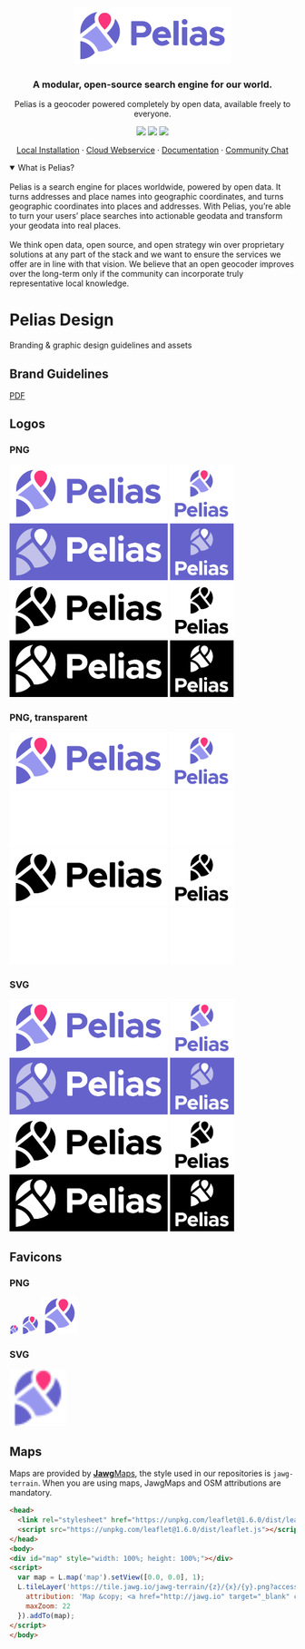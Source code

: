 <p align="center">
  <img height="100" src="https://raw.githubusercontent.com/pelias/design/master/logo/pelias_github/Github_markdown_hero.png">
</p>
<h3 align="center">A modular, open-source search engine for our world.</h3>
<p align="center">Pelias is a geocoder powered completely by open data, available freely to everyone.</p>
<p align="center">
<a href="https://en.wikipedia.org/wiki/MIT_License"><img src="https://img.shields.io/github/license/pelias/api?color=orange" /></a>
<a href="https://hub.docker.com/u/pelias"><img src="https://img.shields.io/docker/pulls/pelias/api?color=informational" /></a>
<a href="https://gitter.im/pelias/pelias"><img src="https://img.shields.io/gitter/room/pelias/pelias?color=yellow" /></a>
</p>
<p align="center">
	<a href="https://github.com/pelias/docker">Local Installation</a> ·
        <a href="https://geocode.earth">Cloud Webservice</a> ·
	<a href="https://github.com/pelias/documentation">Documentation</a> ·
	<a href="https://gitter.im/pelias/pelias">Community Chat</a>
</p>
<details open>
<summary>What is Pelias?</summary>
<br />
Pelias is a search engine for places worldwide, powered by open data. It turns addresses and place names into geographic coordinates, and turns geographic coordinates into places and addresses. With Pelias, you’re able to turn your users’ place searches into actionable geodata and transform your geodata into real places.
<br /><br />
We think open data, open source, and open strategy win over proprietary solutions at any part of the stack and we want to ensure the services we offer are in line with that vision. We believe that an open geocoder improves over the long-term only if the community can incorporate truly representative local knowledge.
</details>


# Pelias Design

Branding &amp; graphic design guidelines and assets

## Brand Guidelines

[PDF](./Pelias_Brand_Guideliness_RGB.pdf)

## Logos

### PNG

<img longdesc="Horizontal primary" src="logo/pelias/Pelias%20Logo%20PNG/Pelias%20-%20Logo_horizontal_primary.png" height="100" />

<img longdesc="Vertical primary" src="logo/pelias/Pelias%20Logo%20PNG/Pelias%20-%20Logo_vertical_primary.png" height="100" />

<img longdesc="Horizontal secondary" src="logo/pelias/Pelias%20Logo%20PNG/Pelias%20-%20Logo_horizontal_secondary.png" height="100" />

<img longdesc="Vertical secondary" src="logo/pelias/Pelias%20Logo%20PNG/Pelias%20-%20Logo_vertical_secondary.png" height="100" />

<img longdesc="Horizontal black" src="logo/pelias/Pelias%20Logo%20PNG/Pelias%20-%20Logo_horizontal_black.png" height="100" />

<img longdesc="Vertical black" src="logo/pelias/Pelias%20Logo%20PNG/Pelias%20-%20Logo_vertical_black.png" height="100" />

<img longdesc="Horizontal white" src="logo/pelias/Pelias%20Logo%20PNG/Pelias%20-%20Logo_horizontal_white.png" height="100" />

<img longdesc="Vertical white" src="logo/pelias/Pelias%20Logo%20PNG/Pelias%20-%20Logo_vertical_white.png" height="100" />

### PNG, transparent

<img longdesc="Horizontal primary" src="logo/pelias/Pelias%20Logo%20PNG%20Transparent/Pelias%20-%20Logo%20-%20Transparent_horizontal_primary.png" height="100" />

<img longdesc="Vertical primary" src="logo/pelias/Pelias%20Logo%20PNG%20Transparent/Pelias%20-%20Logo%20-%20Transparent_vertical_primary.png" height="100" />

<img longdesc="Horizontal secondary" src="logo/pelias/Pelias%20Logo%20PNG%20Transparent/Pelias%20-%20Logo%20-%20Transparent_horizontal_secondary.png" height="100" />

<img longdesc="Vertical secondary" src="logo/pelias/Pelias%20Logo%20PNG%20Transparent/Pelias%20-%20Logo%20-%20Transparent_vertical_secondary.png" height="100" />

<img longdesc="Horizontal black" src="logo/pelias/Pelias%20Logo%20PNG%20Transparent/Pelias%20-%20Logo%20-%20Transparent_horizontal_black.png" height="100" />

<img longdesc="Vertical black" src="logo/pelias/Pelias%20Logo%20PNG%20Transparent/Pelias%20-%20Logo%20-%20Transparent_vertical_black.png" height="100" />

<img longdesc="Horizontal white" src="logo/pelias/Pelias%20Logo%20PNG%20Transparent/Pelias%20-%20Logo%20-%20Transparent_horizontal_white.png" height="100" />

<img longdesc="Vertical white" src="logo/pelias/Pelias%20Logo%20PNG%20Transparent/Pelias%20-%20Logo%20-%20Transparent_vertical_white.png" height="100" />

### SVG

<img longdesc="Horizontal primary" src="logo/pelias/Pelias%20Logo%20SVG/Pelias%20-%20Logo_horizontal_primary.svg" height="100" />

<img longdesc="Vertical primary" src="logo/pelias/Pelias%20Logo%20SVG/Pelias%20-%20Logo_vertical_primary.svg" height="100" />

<img longdesc="Horizontal secondary" src="logo/pelias/Pelias%20Logo%20SVG/Pelias%20-%20Logo_horizontal_secondary.svg" height="100" />

<img longdesc="Vertical secondary" src="logo/pelias/Pelias%20Logo%20SVG/Pelias%20-%20Logo_vertical_secondary.svg" height="100" />

<img longdesc="Horizontal black" src="logo/pelias/Pelias%20Logo%20SVG/Pelias%20-%20Logo_horizontal_black.svg" height="100" />

<img longdesc="Vertical black" src="logo/pelias/Pelias%20Logo%20SVG/Pelias%20-%20Logo_vertical_black.svg" height="100" />

<img longdesc="Horizontal white" src="logo/pelias/Pelias%20Logo%20SVG/Pelias%20-%20Logo_horizontal_white.svg" height="100" />

<img longdesc="Vertical white" src="logo/pelias/Pelias%20Logo%20SVG/Pelias%20-%20Logo_vertical_white.svg" height="100" />

## Favicons

### PNG

<img longdesc="" src="logo/pelias/Favicon/Favicon-PNG/Favicon_16x16.png" /> <img longdesc="" src="logo/pelias/Favicon/Favicon-PNG/Favicon_32x32.png" /> <img longdesc="" src="logo/pelias/Favicon/Favicon-PNG/Favicon_64x64.png" />

### SVG

<img longdesc="" src="logo/pelias/Favicon/Favicon-SVG/Favicon_16x16.svg" height="100" />

## Maps

Maps are provided by [**Jawg**Maps](https://jawg.io), the style used in our repositories is `jawg-terrain`.
When you are using maps, JawgMaps and OSM attributions are mandatory.

```html
<head>
  <link rel="stylesheet" href="https://unpkg.com/leaflet@1.6.0/dist/leaflet.css"/>
  <script src="https://unpkg.com/leaflet@1.6.0/dist/leaflet.js"></script>
</head>
<body>
<div id="map" style="width: 100%; height: 100%;"></div>
<script>
  var map = L.map('map').setView([0.0, 0.0], 1);
  L.tileLayer('https://tile.jawg.io/jawg-terrain/{z}/{x}/{y}.png?access-token=t6fAKnvaPdPCucraY88YwlKjBfUHqBMvvZBIWlcp1Z9Z5FVtA02uWo6Dc9DGB2JO', {
    attribution: 'Map &copy; <a href="http://jawg.io" target="_blank" class="jawg-attrib"><b>Jawg</b>Maps</a> | Map data &copy; <a href="https://www.openstreetmap.org/copyright" target="_blank" class="osm-attrib">OpenStreetMap contributors</a>',
    maxZoom: 22
  }).addTo(map);
</script>
</body>
```
